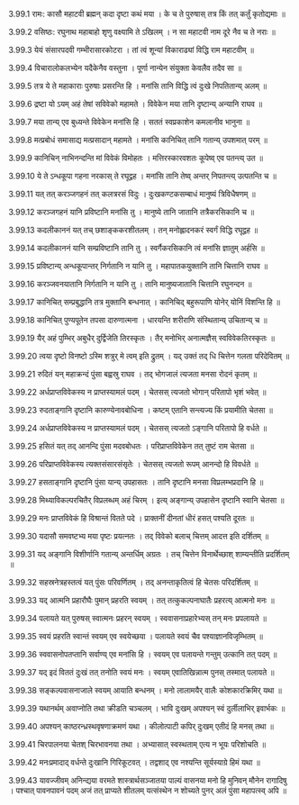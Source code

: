 3.99.1
रामः:
कासौ महाटवी ब्रह्मन् कदा दृष्टा कथं मया ।
के च ते पुरुषास् तत्र किं तत् कर्तुं कृतोद्यमाः ॥


3.99.2
वसिष्ठः:
रघुनाथ महाबाहो शृणु वक्ष्यामि ते ऽखिलम् ।
न सा महाटवी नाम दूरे नैव च ते नराः ॥


3.99.3
येयं संसारपदवी गम्भीरासारकोटरा ।
तां त्वं शून्यां विकाराढ्यां विद्धि राम महाटवीम् ॥


3.99.4
विचारालोकलभ्येन यदैकेनैव वस्तुना ।
पूर्णा नान्येन संयुक्ता केवलैव तदैव सा ॥


3.99.5
तत्र ये ते महाकाराः पुरुषाः प्रसरन्ति हि ।
मनांसि तानि विद्धि त्वं दुःखे निपतितान्य् अलम् ॥


3.99.6
द्रष्टा यो ऽयम् अहं तेषां सविवेको महामते ।
विवेकेन मया तानि दृष्टान्य् अन्यानि राघव ॥


3.99.7
मया तान्य् एव बुध्यन्ते विवेकेन मनांसि हि ।
सततं स्वप्रकाशेन कमलानीव भानुना ॥


3.99.8
मत्प्रबोधं समासाद्य मत्प्रसादान् महामते ।
मनांसि कानिचित् तानि गतान्य् उपशमात् परम् ॥


3.99.9
कानिचिन् नाभिनन्दन्ति मां विवेकं विमोहतः ।
मत्तिरस्कारवशतः कूपेष्व् एव पतन्त्य् उत ॥


3.99.10
ये ते ऽन्धकूपा गहना नरकास् ते रघूद्वह ।
मनांसि तानि तेष्व् अन्तर् निपतन्त्य् उत्पतन्ति च ॥


3.99.11
यत् तत् करञ्जगहनं तत् कलत्ररसं विदुः ।
दुःखकण्टकसम्बाधं मानुष्यं त्रिविधैषणम् ॥


3.99.12
करञ्जगहनं यानि प्रविष्टानि मनांसि तु ।
मानुष्ये तानि जातानि तत्रैकरसिकानि च ॥


3.99.13
कदलीकाननं यत् तच् छशाङ्ककरशीतलम् ।
तन् मनोह्लादनकरं स्वर्गं विद्धि रघूद्वह ॥


3.99.14
कदलीकाननं यानि सम्प्रविष्टानि तानि तु ।
स्वर्गैकरसिकानि त्वं मनांसि ज्ञातुम् अर्हसि ॥


3.99.15
प्रविष्टान्य् अन्धकूपान्तर् निर्गतानि न यानि तु ।
महापातकयुक्तानि तानि चित्तानि राघव ॥


3.99.16
करञ्जवनयातानि निर्गतानि न यानि तु ।
तानि मानुष्यजातानि चित्तानि रघुनन्दन ॥


3.99.17
कानिचित् सम्प्रबुद्धानि तत्र मुक्तानि बन्धनात् ।
कानिचिद् बहुरूपाणि योनेर् योनिं विशन्ति हि ॥


3.99.18
कानिचित् पुण्यपूतेन तपसा दारुणात्मना ।
धारयन्ति शरीराणि संस्थितान्य् उचितान्य् च ॥


3.99.19
यैर् अहं पुम्भिर् अबुधैर् दुर्द्विजेति तिरस्कृतः ।
तैर् मनोभिर् अनात्मज्ञैस् स्वविवेकतिरस्कृतः ॥


3.99.20
त्वया दृष्टो विनष्टो ऽस्मि शत्रुर् मे त्वम् इति द्रुतम् ।
यद् उक्तं तद् धि चित्तेन गलता परिदेवितम् ॥


3.99.21
रुदितं यन् महाक्रन्दं पुंसा बह्वस्रु राघव ।
तद् भोगजालं त्यजता मनसा रोदनं कृतम् ॥


3.99.22
अर्धप्राप्तविवेकस्य न प्राप्तस्यामलं पदम् ।
चेतसस् त्यजतो भोगान् परितापो भृशं भवेत् ॥


3.99.23
रुदताङ्गानि दृष्टानि कारुण्येनावबोधिना ।
कष्टम् एतानि सन्त्यज्य किं प्रयामीति चेतसा ॥


3.99.24
अर्धप्राप्तविवेकस्य न प्राप्तस्यामलं पदम् ।
चेतसस् त्यजतो ऽङ्गानि परितापो हि वर्धते ॥


3.99.25
हसितं यत् तद् आनन्दि पुंसा मदवबोधतः ।
परिप्राप्तविवेकेन तत् तुष्टं राम चेतसा ॥


3.99.26
परिप्राप्तविवेकस्य त्यक्तसंसारसंसृतेः ।
चेतसस् त्यजतो रूपम् आनन्दो हि विवर्धते ॥


3.99.27
हसताङ्गानि दृष्टानि पुंसा यान्य् उपहासतः ।
तानि दृष्टानि मनसा विप्रलम्भप्रदानि हि ॥


3.99.28
मिथ्याविकल्परचितैर् विप्रलब्धम् अहं चिरम् ।
इत्य् अङ्गान्य् उपहासेन दृष्टानि स्वानि चेतसा ॥


3.99.29
मनः प्राप्तविवेकं हि विश्रान्तं वितते पदे ।
प्राक्तनीं दीनतां धीरं हसत् पश्यति दूरतः ॥


3.99.30
यदासौ समवष्टभ्य मया पृष्टः प्रयत्नतः ।
तद् विवेको बलाच् चित्तम् आदत्त इति दर्शितम् ॥


3.99.31
यद् अङ्गानि विशीर्णानि गतान्य् अन्तर्धिम् अग्रतः ।
तच् चित्तेन विनार्थेच्छाश् शाम्यन्तीति प्रदर्शितम् ॥


3.99.32
सहस्रनेत्रहस्तत्वं यत् पुंसः परिवर्णितम् ।
तद् अनन्ताकृतित्वं हि चेतसः परिदर्शितम् ॥


3.99.33
यद् आत्मनि प्रहारौघैः पुमान् प्रहरति स्वयम् ।
तत् तत्कुकल्पनाघातैः प्रहरत्य् आत्मनो मनः ॥


3.99.34
पलायते यत् पुरुषस् स्वात्मनः प्रहरन् स्वयम् ।
स्ववासनाप्रहारेभ्यस् तन् मनः प्रपलायते ॥


3.99.35
स्वयं प्रहरति स्वान्तं स्वयम् एव स्वयेच्छया ।
पलायते स्वयं चैव पश्याज्ञानविजृम्भितम् ॥


3.99.36
स्ववासनोपतप्तानि सर्वाण्य् एव मनांसि हि ।
स्वयम् एव पलायन्ते गन्तुम् उत्कानि तत् पदम् ॥


3.99.37
यद् इदं विततं दुःखं तत् तनोति स्वयं मनः ।
स्वयम् एवातिखिन्नात्म पुनस् तस्मात् पलायते ॥


3.99.38
सङ्कल्पवासनाजाले स्वयम् आयाति बन्धनम् ।
मनो लालामयैर् वालैः कोशकारक्रिमिर् यथा ॥


3.99.39
यथानर्थम् अवाप्नोति तथा क्रीडति चञ्चलम् ।
भावि दुःखम् अपश्यन् स्वं दुर्लीलाभिर् इवार्भकः ॥


3.99.40
अपश्यन् काष्ठरन्ध्रस्थवृषणाक्रमणं यथा ।
कीलोत्पाटी कपिर् दुःखम् एतीदं हि मनस् तथा ॥


3.99.41
चिरपालनया चेतश् चिरभावनया तथा ।
अभ्यासात् स्वस्थताम् एत्य न भूयः परिशोचति ॥


3.99.42
मनःप्रमादाद् वर्धन्ते दुःखानि गिरिकूटवत् ।
तद्वशाद् एव नश्यन्ति सूर्यस्याग्रे हिमं यथा ॥


3.99.43
यावज्जीवम् अनिन्द्यया वरमते शास्त्रार्थसञ्जातया पाल्यं वासनया मनो हि मुनिवन् मौनेन रागादिषु ।
पश्चात् पावनपावनं पदम् अजं तत् प्राप्यते शीतलम् यत्संस्थेन न शोच्यते पुनर् अलं पुंसा महापत्स्व् अपि ॥

